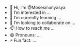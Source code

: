 - 👋 Hi, I’m @Mosesmunyasya
- 👀 I’m interested in ...
- 🌱 I’m currently learning ...
- 💞️ I’m looking to collaborate on ...
- 📫 How to reach me ...
- 😄 Pronouns: ...
- ⚡ Fun fact: ...

<!---
Mosesmunyasya/Mosesmunyasya is a ✨ special ✨ repository because its `README.md` (this file) appears on your GitHub profile.
You can click the Preview link to take a look at your changes.
--->
